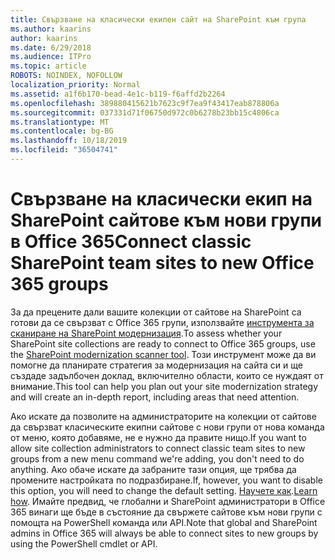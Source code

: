 ```yaml
---
title: Свързване на класически екипен сайт на SharePoint към група
ms.author: kaarins
author: kaarins
ms.date: 6/29/2018
ms.audience: ITPro
ms.topic: article
ROBOTS: NOINDEX, NOFOLLOW
localization_priority: Normal
ms.assetid: a1f6b170-bead-4e1c-b119-f6affd2b2264
ms.openlocfilehash: 389880415621b7623c9f7ea9f43417eab878806a
ms.sourcegitcommit: 037331d71f06750d972c0b6278b23bb15c4806ca
ms.translationtype: MT
ms.contentlocale: bg-BG
ms.lasthandoff: 10/18/2019
ms.locfileid: "36504741"
---
```

# <a name="connect-classic-sharepoint-team-sites-to-new-office-365-groups"></a><span data-ttu-id="a5c32-102">Свързване на класически екип на SharePoint сайтове към нови групи в Office 365</span><span class="sxs-lookup"><span data-stu-id="a5c32-102">Connect classic SharePoint team sites to new Office 365 groups</span></span>

<span data-ttu-id="a5c32-103">За да прецените дали вашите колекции от сайтове на SharePoint са готови да се свързват с Office 365 групи, използвайте [инструмента за сканиране на SharePoint модернизация](https://go.microsoft.com/fwlink/?linkid=873066).</span><span class="sxs-lookup"><span data-stu-id="a5c32-103">To assess whether your SharePoint site collections are ready to connect to Office 365 groups, use the [SharePoint modernization scanner tool](https://go.microsoft.com/fwlink/?linkid=873066).</span></span> <span data-ttu-id="a5c32-104">Този инструмент може да ви помогне да планирате стратегия за модернизация на сайта си и ще създаде задълбочен доклад, включително области, които се нуждаят от внимание.</span><span class="sxs-lookup"><span data-stu-id="a5c32-104">This tool can help you plan out your site modernization strategy and will create an in-depth report, including areas that need attention.</span></span>
  
<span data-ttu-id="a5c32-105">Ако искате да позволите на администраторите на колекции от сайтове да свързват класическите екипни сайтове с нови групи от нова команда от меню, която добавяме, не е нужно да правите нищо.</span><span class="sxs-lookup"><span data-stu-id="a5c32-105">If you want to allow site collection administrators to connect classic team sites to new groups from a new menu command we're adding, you don't need to do anything.</span></span> <span data-ttu-id="a5c32-106">Ако обаче искате да забраните тази опция, ще трябва да промените настройката по подразбиране.</span><span class="sxs-lookup"><span data-stu-id="a5c32-106">If, however, you want to disable this option, you will need to change the default setting.</span></span> <span data-ttu-id="a5c32-107">[Научете как](https://go.microsoft.com/fwlink/?linkid=2004316).</span><span class="sxs-lookup"><span data-stu-id="a5c32-107">[Learn how](https://go.microsoft.com/fwlink/?linkid=2004316).</span></span> <span data-ttu-id="a5c32-108">Имайте предвид, че глобални и SharePoint администратори в Office 365 винаги ще бъде в състояние да свържете сайтове към нови групи с помощта на PowerShell команда или API.</span><span class="sxs-lookup"><span data-stu-id="a5c32-108">Note that global and SharePoint admins in Office 365 will always be able to connect sites to new groups by using the PowerShell cmdlet or API.</span></span>
  

